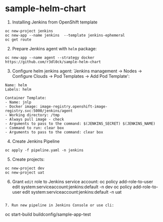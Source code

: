 # sample-helm-chart

1. Installing Jenkins from OpenShift template
```
oc new-project jenkins
oc new-app --name jenkins  --template jenkins-ephemeral
oc get route
```

2. Prepare Jenkins agent with `helm` package:
```
oc new-app --name agent --strategy docker https://github.com/r3dl0ck/sample-helm-chart
```
3. Configure helm jenkins agent: 'Jenkins management -> Nodes -> Configure Clouds -> Pod Templates -> Add Pod Template':
```
Name: helm
Labels: helm

Container Template:
- Name: jnlp
- Docker image: image-registry.openshift-image-registry.svc:5000/jenkins/agent
- Working directory: /tmp
- Always pull image - check
- Arguments to pass to the command: $(JENKINS_SECRET) $(JENKINS_NAME)
- Command to run: clear box
- Arguments to pass to the command: clear box
```

4. Create Jenkins Pipeline
```
oc apply -f pipeline.yaml -n jenkins
```

5. Create projects:
```
oc new-project dev
oc new-project uat
```

6. Grant `edit` role to Jenkins service account:
oc policy add-role-to-user edit system:serviceaccount:jenkins:default -n dev
oc policy add-role-to-user edit system:serviceaccount:jenkins:default -n uat
```

7. Run new pipeline in Jenkins Console or use cli:
```
oc start-build buildconfig/sample-app-test
```
